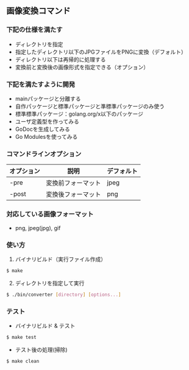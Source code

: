 ## 画像変換コマンド

### 下記の仕様を満たす
- ディレクトリを指定
- 指定したディレクトリ以下のJPGファイルをPNGに変換（デフォルト）
- ディレクトリ以下は再帰的に処理する
- 変換前と変換後の画像形式を指定できる（オプション）


### 下記を満たすように開発
- mainパッケージと分離する
- 自作パッケージと標準パッケージと準標準パッケージのみ使う
- 標準標準パッケージ：golang.org/x以下のパッケージ
- ユーザ定義型を作ってみる
- GoDocを生成してみる
- Go Modulesを使ってみる

### コマンドラインオプション

 | オプション | 説明 | デフォルト |
 | --- | --- | --- |
 | -pre | 変換前フォーマット | jpeg |
 | -post | 変換後フォーマット | png |


### 対応している画像フォーマット
- png, jpeg(jpg), gif


### 使い方
1. バイナリビルド（実行ファイル作成）
```bash
$ make
```
2. ディレクトリを指定して実行
```bash
$ ./bin/converter [directory] [options...]
```


### テスト
- バイナリビルド & テスト
```bash
$ make test
```
- テスト後の処理(掃除)
```bash
$ make clean
```
